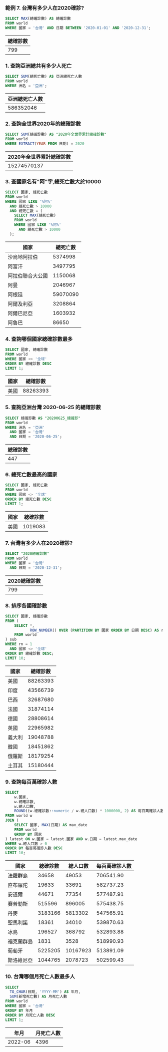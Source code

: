 ### 範例 7. 台灣有多少人在2020確診?

```sql
SELECT MAX(總確診數) AS 總確診數
FROM world
WHERE 國家 = '台灣' AND 日期 BETWEEN '2020-01-01' AND '2020-12-31';
```

| 總確診數 |
| --- | 
| 799 | 

### 1. 查詢亞洲總共有多少人死亡

```sql
SELECT SUM(總死亡數) AS 亞洲總死亡人數
FROM world
WHERE 洲名 = '亞洲';
```

| 亞洲總死亡人數 |
| --- | 
| 586352046| 

### 2. 查詢全世界2020年的總確診數

```sql
SELECT SUM(總確診數) AS "2020年全世界累計總確診數"
FROM world
WHERE EXTRACT(YEAR FROM 日期) = 2020

```

| 2020年全世界累計總確診數 |
| --- | 
| 15274570137| 

### 3. 查國家名有"阿"字,總死亡數大於10000

```sql
SELECT 國家, 總死亡數
FROM world
WHERE 國家 LIKE '%阿%'
  AND 總死亡數 > 10000
  AND 總死亡數 = (
    SELECT MAX(總死亡數)
    FROM world
    WHERE 國家 LIKE '%阿%'
      AND 總死亡數 > 10000
  );
```

| 國家 | 總死亡數 |
| --- | --- | 
| 沙烏地阿拉伯	| 5374998 |
| 阿富汗	| 3497795 |
| 阿拉伯聯合大公國	| 1150068 |
| 阿曼	| 2046967 |
| 阿根廷	| 59070090 |
| 阿爾及利亞	| 3208864 |
| 阿爾巴尼亞	| 1603932 |
| 阿魯巴	| 86650 |

### 4. 查詢哪個國家總確診數最多

```sql
SELECT 國家, 總確診數
FROM world
WHERE 國家 <> '全球'
ORDER BY 總確診數 DESC
LIMIT 1;
```

| 國家 | 總確診數 |
| --- | --- | 
| 美國 | 88263393 |

### 5. 查詢亞洲台灣 2020-06-25 的總確診數

```sql
SELECT 總確診數 AS "20200625_總確診"
FROM world
WHERE 洲名 = '亞洲'
  AND 國家 = '台灣'
  AND 日期 = '2020-06-25';
```

| 總確診數 |
| --- | 
| 447 |

### 6. 總死亡數最高的國家

```sql
SELECT 國家, 總死亡數
FROM world
WHERE 國家 <> '全球'
ORDER BY 總死亡數 DESC
LIMIT 1;
```
| 國家 | 總確診數 |
| --- | --- | 
| 美國 | 1019083 |

### 7. 台灣有多少人在2020確診?
```sql
SELECT "2020總確診數"
FROM world
WHERE 國家 = '台灣'
  AND 日期 = '2020-12-31';
```
| 2020總確診數 |
| --- | 
| 799 |

### 8. 排序各國確診數
```sql
SELECT 國家, 總確診數
FROM (
    SELECT *,
           ROW_NUMBER() OVER (PARTITION BY 國家 ORDER BY 日期 DESC) AS rn
    FROM world
) sub
WHERE rn = 1
  AND 國家 <> '全球'
ORDER BY 總確診數 DESC;
LIMIT 10;
```
| 國家 | 總確診數 |
| --- | --- | 
| 美國	| 88263393 | 
| 印度	| 43566739 | 
| 巴西	| 32687680 | 
| 法國	| 31874114 | 
| 德國	| 28808614 | 
| 英國	| 22965982 |
| 義大利	| 19048788 |
| 韓國	| 18451862 |
| 俄羅斯	| 18179254 |
| 土耳其	| 15180444 |

### 9. 查詢每百萬確診人數
```sql
SELECT 
    w.國家,
    w.總確診數,
    w.總人口數,
    ROUND((w.總確診數::numeric / w.總人口數) * 1000000, 2) AS 每百萬確診人數
FROM world w
JOIN (
    SELECT 國家, MAX(日期) AS max_date
    FROM world
    GROUP BY 國家
) latest ON w.國家 = latest.國家 AND w.日期 = latest.max_date
WHERE w.總人口數 > 0
ORDER BY 每百萬確診人數 DESC
LIMIT 10;
```
| 國家 | 總確診數 | 總人口數 | 每百萬確診人數 |
| --- | --- |  --- |  --- | 
|法羅群島	|34658|	49053	|706541.90|
|直布羅陀	|19633	|33691	|582737.23|
|安道爾	|44671	|77354|	577487.91|
|賽普勒斯	|515596	|896005	|575438.75|
|丹麥	|3183166	|5813302	|547565.91|
|聖馬利諾	|18361	|34010	|539870.63|
|冰島	|196527	|368792	|532893.88|
|福克蘭群島|	1831	|3528	|518990.93|
|葡萄牙	|5225205	|10167923	|513891.09|
|斯洛維尼亞|	1044765	|2078723	|502599.43|

### 10. 台灣哪個月死亡人數最多人
```sql
SELECT 
  TO_CHAR(日期, 'YYYY-MM') AS 年月,
  SUM(新增死亡數) AS 月死亡人數
FROM world
WHERE 國家 = '台灣'
GROUP BY 年月
ORDER BY 月死亡人數 DESC
LIMIT 1;
```
| 年月 | 月死亡人數 |
| --- | --- | 
| 2022-06	| 4396 | 
